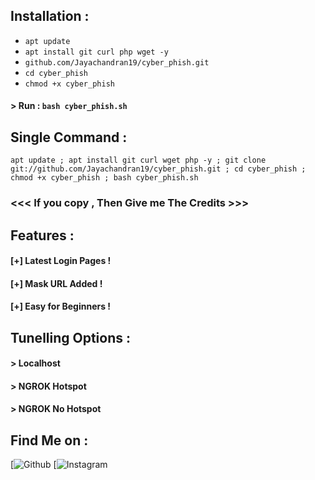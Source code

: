 
## Installation :

* `apt update`
* `apt install git curl php wget -y`
* `github.com/Jayachandran19/cyber_phish.git`
* `cd cyber_phish`
* `chmod +x cyber_phish`
#### > Run : `bash cyber_phish.sh`

## Single Command :
```
apt update ; apt install git curl wget php -y ; git clone git://github.com/Jayachandran19/cyber_phish.git ; cd cyber_phish ; chmod +x cyber_phish ; bash cyber_phish.sh
```

### <<< If you copy , Then Give me The Credits >>>

## Features :
#### [+] Latest Login Pages !
#### [+] Mask URL Added !
#### [+] Easy for Beginners !

## Tunelling Options :
#### > Localhost
#### > NGROK Hotspot
#### > NGROK No Hotspot

## Find Me on :
[![Github](https://github.com/Jayachandran19)
[![Instagram](https://www.instagram.com/_.jayachandran._)

